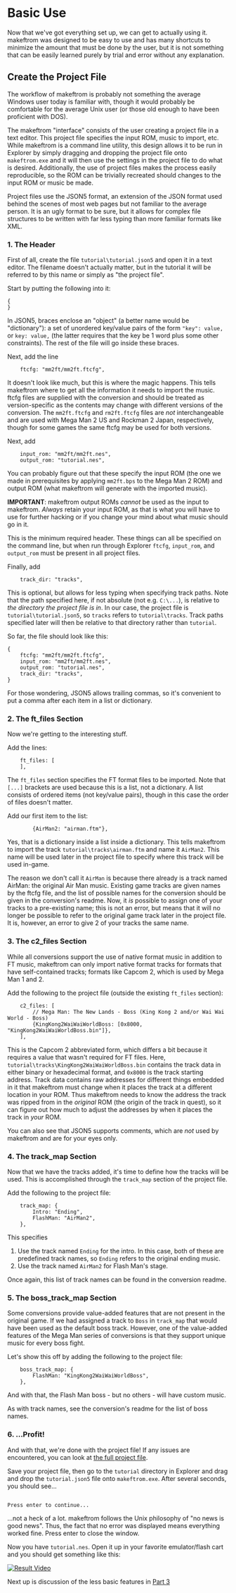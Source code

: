 # Basic Use

Now that we've got everything set up, we can get to actually using it. makeftrom was designed to be easy to use and has many shortcuts to minimize the amount that must be done by the user, but it is not something that can be easily learned purely by trial and error without any explanation.

## Create the Project File

The workflow of makeftrom is probably not something the average Windows user today is familiar with, though it would probably be comfortable for the average Unix user (or those old enough to have been proficient with DOS). 

The makeftrom "interface" consists of the user creating a project file in a text editor. This project file specifies the input ROM, music to import, etc. While makeftrom is a command line utility, this design allows it to be run in Explorer by simply dragging and dropping the project file onto `makeftrom.exe` and it will then use the settings in the project file to do what is desired. Additionally, the use of project files makes the process easily reproducible, so the ROM can be trivially recreated should changes to the input ROM or music be made.

Project files use the JSON5 format, an extension of the JSON format used behind the scenes of most web pages but not familiar to the average person. It is an ugly format to be sure, but it allows for complex file structures to be written with far less typing than more familiar formats like XML.

### 1. The Header

First of all, create the file `tutorial\tutorial.json5` and open it in a text editor. The filename doesn't actually matter, but in the tutorial it will be referred to by this name or simply as "the project file".

Start by putting the following into it:
```json5
{
}
```

In JSON5, braces enclose an "object" (a better name would be "dictionary"): a set of unordered key/value pairs of the form `"key": value,` or `key: value,` (the latter requires that the key be 1 word plus some other constraints). The rest of the file will go inside these braces.

Next, add the line
```json5
    ftcfg: "mm2ft/mm2ft.ftcfg",
```

It doesn't look like much, but this is where the magic happens. This tells makeftrom where to get all the information it needs to import the music. ftcfg files are supplied with the conversion and should be treated as version-specific as the contents may change with different versions of the conversion. The `mm2ft.ftcfg` and `rm2ft.ftcfg` files are *not* interchangeable and are used with Mega Man 2 US and Rockman 2 Japan, respectively, though for some games the same ftcfg may be used for both versions.

Next, add
```json5
    input_rom: "mm2ft/mm2ft.nes",
    output_rom: "tutorial.nes",
```

You can probably figure out that these specify the input ROM (the one we made in prerequisites by applying `mm2ft.bps` to the Mega Man 2 ROM) and output ROM (what makeftrom will generate with the imported music).

**IMPORTANT**: makeftrom output ROMs *cannot* be used as the input to makeftrom. *Always* retain your input ROM, as that is what you will have to use for further hacking or if you change your mind about what music should go in it.

This is the minimum required header. These things can all be specified on the command line, but when run through Explorer `ftcfg`, `input_rom`, and `output_rom` must be present in all project files.

Finally, add
```json5
    track_dir: "tracks",
```

This is optional, but allows for less typing when specifying track paths. Note that the path specified here, if not absolute (not e.g. `C:\...`), is relative to *the directory the project file is in*. In our case, the project file is `tutorial\tutorial.json5`, so `tracks` refers to `tutorial\tracks`. Track paths specified later will then be relative to that directory rather than `tutorial`.

So far, the file should look like this:
```json5
{
    ftcfg: "mm2ft/mm2ft.ftcfg",
    input_rom: "mm2ft/mm2ft.nes",
    output_rom: "tutorial.nes",
    track_dir: "tracks",
}
```

For those wondering, JSON5 allows trailing commas, so it's convenient to put a comma after each item in a list or dictionary.

### 2. The ft_files Section

Now we're getting to the interesting stuff.

Add the lines:
```json5
    ft_files: [
    ],
```

The `ft_files` section specifies the FT format files to be imported. Note that `[...]` brackets are used because this is a list, not a dictionary. A list consists of ordered items (not key/value pairs), though in this case the order of files doesn't matter.

Add our first item to the list:
```json5
        {AirMan2: "airman.ftm"},
```

Yes, that is a dictionary inside a list inside a dictionary. This tells makeftrom to import the track `tutorial\tracks\airman.ftm` and name it `AirMan2`. This name will be used later in the project file to specify where this track will be used in-game.

The reason we don't call it `AirMan` is because there already is a track named AirMan: the original Air Man music. Existing game tracks are given names by the ftcfg file, and the list of possible names for the conversion should be given in the conversion's readme. Now, it *is* possible to assign one of your tracks to a pre-existing name; this is not an error, but means that it will no longer be possible to refer to the original game track later in the project file. It is, however, an error to give 2 of your tracks the same name.

### 3. The c2_files Section

While all conversions support the use of native format music in addition to FT music, makeftrom can only import native format tracks for formats that have self-contained tracks; formats like Capcom 2, which is used by Mega Man 1 and 2.

Add the following to the project file (outside the existing `ft_files` section):
```json5
    c2_files: [
        // Mega Man: The New Lands - Boss (King Kong 2 and/or Wai Wai World - Boss)
        {KingKong2WaiWaiWorldBoss: [0x8000, "KingKong2WaiWaiWorldBoss.bin"]},
    ],
```

This is the Capcom 2 abbreviated form, which differs a bit because it requires a value that wasn't required for FT files. Here, `tutorial\tracks\KingKong2WaiWaiWorldBoss.bin` contains the track data in either binary or hexadecimal format, and `0x8000` is the track starting address. Track data contains raw addresses for different things embedded in it that makeftrom must change when it places the track at a different location in your ROM. Thus makeftrom needs to know the address the track was ripped from in the *original* ROM (the origin of the track in quest), so it can figure out how much to adjust the addresses by when it places the track in *your* ROM.

You can also see that JSON5 supports comments, which are *not* used by makeftrom and are for your eyes only.

### 4. The track_map Section

Now that we have the tracks added, it's time to define how the tracks will be used. This is accomplished through the `track_map` section of the project file.

Add the following to the project file:
```json5
    track_map: {
        Intro: "Ending",
        FlashMan: "AirMan2",
    },
```

This specifies
1. Use the track named `Ending` for the intro. In this case, both of these are predefined track names, so `Ending` refers to the original ending music.
2. Use the track named `AirMan2` for Flash Man's stage.

Once again, this list of track names can be found in the conversion readme.

### 5. The boss_track_map Section

Some conversions provide value-added features that are not present in the original game. If we had assigned a track to `Boss` in `track_map` that would have been used as the default boss track. However, one of the value-added features of the Mega Man series of conversions is that they support unique music for every boss fight. 

Let's show this off by adding the following to the project file:
```json5
    boss_track_map: {
        FlashMan: "KingKong2WaiWaiWorldBoss",
    },
```

And with that, the Flash Man boss - but no others - will have custom music.

As with track names, see the conversion's readme for the list of boss names.

### 6. ...Profit!

And with that, we're done with the project file! If any issues are encountered, you can look at [the full project file](./tutorial.json5).

Save your project file, then go to the `tutorial` directory in Explorer and drag and drop the `tutorial.json5` file onto `makeftrom.exe`. After several seconds, you should see...
```

Press enter to continue...
```

...not a heck of a lot. makeftrom follows the Unix philosophy of "no news is good news". Thus, the fact that no error was displayed means everything worked fine. Press enter to close the window.

Now you have `tutorial.nes`. Open it up in your favorite emulator/flash cart and you should get something like this:

[![Result Video](https://img.youtube.com/vi/N5dGr8Rry9U/0.jpg)](https://www.youtube.com/watch?v=N5dGr8Rry9U)

Next up is discussion of the less basic features in [Part 3](./features.md)